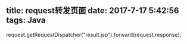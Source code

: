 title: request转发页面
date: 2017-7-17 5:42:56
tags: Java
---
  request.getRequestDispatcher("result.jsp").forward(request,response);  
 